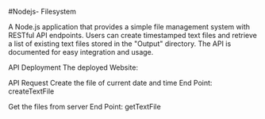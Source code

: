 #Nodejs- Filesystem

A Node.js application that provides a simple file management system with RESTful API endpoints. Users can create timestamped text files and retrieve a list of existing text files stored in the "Output" directory. The API is documented for easy integration and usage.

API Deployment
The deployed Website: 

API Request
Create the file of current date and time
End Point: createTextFile

Get the files from server
End Point: getTextFile


